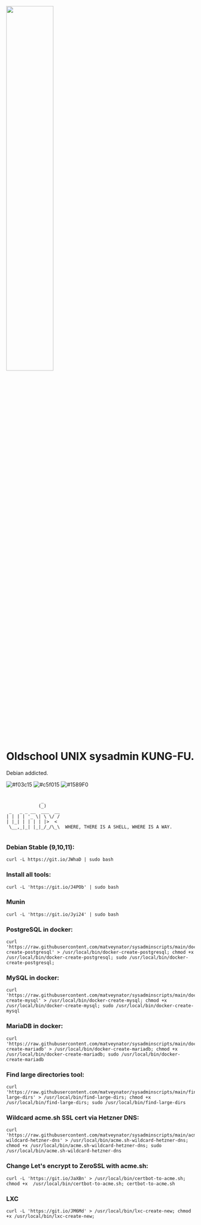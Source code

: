 <p>
  <img src="https://repository-images.githubusercontent.com/302284801/3c843e8b-085b-4833-aa09-00e697ae81e1" width="50%">
</p>

# Oldschool UNIX sysadmin KUNG-FU.
Debian addicted.

![#f03c15](https://via.placeholder.com/15/f03c15/000000?text=+) 
![#c5f015](https://via.placeholder.com/15/c5f015/000000?text=+)
![#1589F0](https://via.placeholder.com/15/1589F0/000000?text=+)

```

             _      
            (_)     
 _   _ _ __  ___  __
| | | | '_ \| \ \/ /
| |_| | | | | |>  < 
 \__,_|_| |_|_/_/\_\  WHERE, THERE IS A SHELL, WHERE IS A WAY.


```

### Debian Stable (9,10,11):
```
curl -L https://git.io/JWhaD | sudo bash
```

### Install all tools:
```
curl -L 'https://git.io/J4POb' | sudo bash
```

### Munin
```
curl -L 'https://git.io/Jyi24' | sudo bash
```

### PostgreSQL in docker: 
```
curl 'https://raw.githubusercontent.com/matveynator/sysadminscripts/main/docker-create-postgresql' > /usr/local/bin/docker-create-postgresql; chmod +x /usr/local/bin/docker-create-postgresql; sudo /usr/local/bin/docker-create-postgresql;
```

### MySQL in docker:
```
curl 'https://raw.githubusercontent.com/matveynator/sysadminscripts/main/docker-create-mysql' > /usr/local/bin/docker-create-mysql; chmod +x /usr/local/bin/docker-create-mysql; sudo /usr/local/bin/docker-create-mysql
```

### MariaDB in docker:
```
curl 'https://raw.githubusercontent.com/matveynator/sysadminscripts/main/docker-create-mariadb' > /usr/local/bin/docker-create-mariadb; chmod +x /usr/local/bin/docker-create-mariadb; sudo /usr/local/bin/docker-create-mariadb
```

### Find large directories tool:
```
curl 'https://raw.githubusercontent.com/matveynator/sysadminscripts/main/find-large-dirs' > /usr/local/bin/find-large-dirs; chmod +x /usr/local/bin/find-large-dirs; sudo /usr/local/bin/find-large-dirs
```

### Wildcard acme.sh SSL cert via Hetzner DNS:

```
curl 'https://raw.githubusercontent.com/matveynator/sysadminscripts/main/acme.sh-wildcard-hetzner-dns' > /usr/local/bin/acme.sh-wildcard-hetzner-dns; chmod +x /usr/local/bin/acme.sh-wildcard-hetzner-dns; sudo /usr/local/bin/acme.sh-wildcard-hetzner-dns
```

### Change Let's encrypt to ZeroSSL with acme.sh:
```
curl -L 'https://git.io/JaXBn' > /usr/local/bin/certbot-to-acme.sh; chmod +x  /usr/local/bin/certbot-to-acme.sh; certbot-to-acme.sh
```

### LXC
```
curl -L 'https://git.io/JM6Md' > /usr/local/bin/lxc-create-new; chmod +x /usr/local/bin/lxc-create-new;
```
